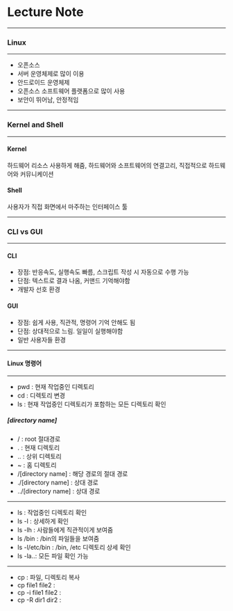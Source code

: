 # Lecture Note
---
### Linux
---
- 오픈소스
- 서버 운영체제로 많이 이용
- 안드로이드 운영체제
- 오픈소스 소프트웨어 플랫폼으로 많이 사용
- 보안이 뛰어남, 안정적임
---
### Kernel and Shell
---
#### Kernel 
하드웨어 리소스 사용하게 해줌, 하드웨어와 소프트웨어의 연결고리, 직접적으로 하드웨어와 커뮤니케이션
#### Shell 
사용자가 직접 화면에서 마주하는 인터페이스 툴

---
### CLI vs GUI
---
#### CLI
- 장점: 반응속도, 실행속도 빠름, 스크립트 작성 시 자동으로 수행 가능 
- 단점: 텍스트로 결과 나옴, 커맨드 기억해야함
- 개발자 선호 환경
#### GUI
- 장점: 쉽게 사용, 직관적, 명령어 기억 안해도 됨
- 단점: 상대적으로 느림. 일일이 실행해야함
- 일반 사용자들 환경
---
#### Linux 명령어
---
- pwd : 현재 작업중인 디렉토리
- cd : 디렉토리 변경
- ls : 현재 작업중인 디렉토리가 포함하는 모든 디렉토리 확인
##### [directory name]
- / : root 절대경로
- . : 현재 디렉토리
- .. : 상위 디렉토리
- ~ : 홈 디렉토리
- /[directory name] : 해당 경로의 절대 경로
- ./[directory name] : 상대 경로
- ../[directory name] : 상대 경로

----
- ls : 작업중인 디렉토리 확인
- ls -l : 상세하게 확인
- ls -lh : 사람들에게 직관적이게 보여줌
- ls /bin : /bin의 파일들을 보여줌
- ls -l/etc/bin : /bin, /etc 디렉토리 상세 확인
- ls -la..: 모든 파일 확인 가능

---
- cp : 파일, 디렉토리 복사
- cp file1 file2 :
- cp -i file1 file2 :
- cp -R dir1 dir2 : 


